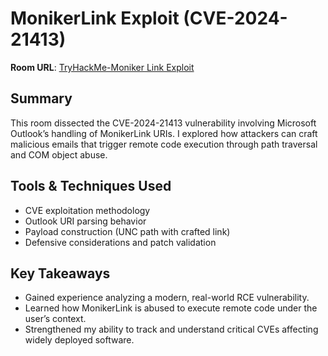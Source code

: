 # MonikerLink Exploit (CVE-2024-21413)

**Room URL**: [TryHackMe-Moniker Link Exploit](https://tryhackme.com/room/monikerlink)

## Summary  
This room dissected the CVE-2024-21413 vulnerability involving Microsoft Outlook’s handling of MonikerLink URIs. I explored how attackers can craft malicious emails that trigger remote code execution through path traversal and COM object abuse.

## Tools & Techniques Used  
- CVE exploitation methodology  
- Outlook URI parsing behavior  
- Payload construction (UNC path with crafted link)  
- Defensive considerations and patch validation

## Key Takeaways  
- Gained experience analyzing a modern, real-world RCE vulnerability.  
- Learned how MonikerLink is abused to execute remote code under the user’s context.  
- Strengthened my ability to track and understand critical CVEs affecting widely deployed software.
